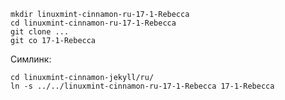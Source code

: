 

    mkdir linuxmint-cinnamon-ru-17-1-Rebecca
    cd linuxmint-cinnamon-ru-17-1-Rebecca
    git clone ...
    git co 17-1-Rebecca


Симлинк:

    cd linuxmint-cinnamon-jekyll/ru/
    ln -s ../../linuxmint-cinnamon-ru-17-1-Rebecca 17-1-Rebecca                                                                                                                                                                                                                                                                                                                                                                                                                                        